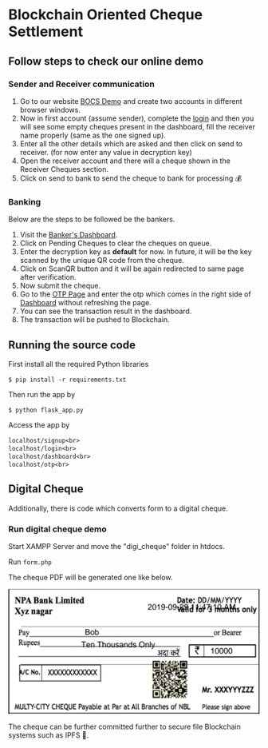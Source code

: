 # Blockchain Oriented Cheque Settlement

## Follow steps to check our online demo

### Sender and Receiver communication

1. Go to our website [BOCS Demo](https://bocsdemo.pythonanywhere.com/signup) and create two accounts in different browser windows.
2. Now in first account (assume sender), complete the [login](https://bocsdemo.pythonanywhere.com/login) and then you will see some empty cheques present in the dashboard, fill the receiver name properly (same as the one signed up).
3. Enter all the other details which are asked and then click on send to receiver. (for now enter any value in decryption key)
4. Open the receiver account and there will a cheque shown in the Receiver Cheques section. 
5. Click on send to bank to send the cheque to bank for processing :moneybag:

### Banking

Below are the steps to be followed be the bankers.

1. Visit the [Banker's Dashboard](https://bocsdemo.pythonanywhere.com/dashboard).
2. Click on Pending Cheques to clear the cheques on queue.
3. Enter the decryption key as **default** for now. In future, it will be the key scanned by the unique QR code from the cheque.
4. Click on ScanQR button and it will be again redirected to same page after verification.
5. Now submit the cheque.
6. Go to the [OTP Page](https://bocsdemo.pythonanywhere.com/otp) and enter the otp which comes in the right side of [Dashboard](https://bocsdemo.pythonanywhere.com/dashboard) without refreshing the page.
7. You can see the transaction result in the dashboard.
8. The transaction will be pushed to Blockchain.

## Running the source code

First install all the required Python libraries

```shell
$ pip install -r requirements.txt
```

Then run the app by

```shell
$ python flask_app.py
```

Access the app by

```
localhost/signup<br>
localhost/login<br>
localhost/dashboard<br>
localhost/otp<br>
```

## Digital Cheque

Additionally, there is code which converts form to a digital cheque.

### Run digital cheque demo

Start XAMPP Server and move the "digi_cheque" folder in htdocs.

Run ```form.php```

The cheque PDF will be generated one like below.

![Demo Cheque](cheque_demo.png)

The cheque can be further committed further to secure file Blockchain systems such as IPFS :money_with_wings:.
